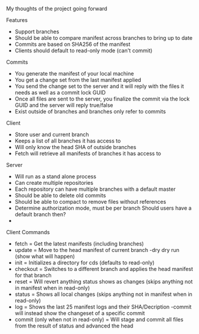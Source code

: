 My thoughts of the project going forward


Features
- Support branches
- Should be able to compare manifest across branches to bring up to date
- Commits are based on SHA256 of the manifest
- Clients should default to read-only mode (can't commit)


Commits
- You generate the manifest of your local machine
- You get a change set from the last manifest applied
- You send the change set to the server and it will 
    reply with the files it needs as well as a commit lock GUID
- Once all files are sent to the server, you finalize the commit
    via the lock GUID and the server will reply true/false
- Exist outside of branches and branches only refer to commits             
    
Client
- Store user and current branch
- Keeps a list of all branches it has access to
- Will only know the head SHA of outside branches
- Fetch will retrieve all manifests of branches it has access to
    
Server
- Will run as a stand alone process
- Can create multiple repositories
- Each repository can have multiple branches with a default master
- Should be able to delete old commits
- Should be able to compact to remove files without references
- Determine authorization mode, must be per branch
    Should users have a default branch then?
- 

Client Commands 
- fetch     = Get the latest manifests (including branches)
- update    = Move to the head manifest of current branch
                -dry    dry run (show what will happen)
- init      = Initializes a directory for cds (defaults to read-only)
- checkout <branch>
            = Switches to a different branch and applies the head manifest for that branch
- reset     = Will revert anything status shows as changes (skips anything not in manifest when in read-only)
- status    = Shows all local changes (skips anything not in manifest when in read-only)
- log       = Shows the last 25 manifest logs and their SHA/Decription
                -commit  <SHA>  will instead show the changeset of a specific commit
- commit <message>  (only when not in read-only)
            = Will stage and commit all files from the result of status and advanced the head
